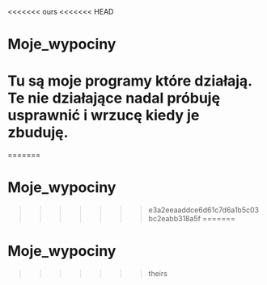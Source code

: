 <<<<<<< ours
<<<<<<< HEAD
# Moje_wypociny
# Tu są moje programy które działają. Te nie działające nadal próbuję usprawnić i wrzucę kiedy je zbuduję.
=======
# Moje_wypociny

>>>>>>> e3a2eeaaddce6d61c7d6a1b5c03bc2eabb318a5f
=======
# Moje_wypociny

>>>>>>> theirs
